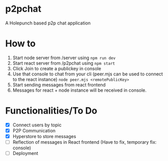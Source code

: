 # p2pchat
A Holepunch based p2p chat application

# How to
1. Start node server from /server using ` npm run dev `
2. Start react server from /p2pchat using `npm start`
3. Click Join to create a publickey in console
4. Use that console to chat from your cli (peer.mjs can be used to connect to the react instance) `node peer.mjs <remotePublicKey>`
5. Start sending messages from react frontend
6. Messages for react + node instance will be received in console.

# Functionalities/To Do
- [X] Connect users by topic
- [X] P2P Communication
- [X] Hyperstore to store messages
- [ ] Reflection of messages in React frontend (Have to fix, temporary fix: console)
- [ ] Deployment
